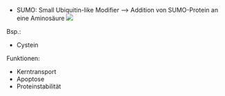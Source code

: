 - SUMO: Small Ubiquitin-like Modifier
--> Addition von SUMO-Protein an eine Aminosäure
![](Pasted%20image%2020240524104337.png)

Bsp.:
- Cystein


Funktionen:
- Kerntransport 
- Apoptose
- Proteinstabilität
